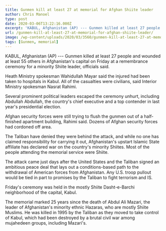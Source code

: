 ```yaml
---
title: Gunmen kill at least 27 at memorial for Afghan Shiite leader
author: Chris Manoel
type: post
date: 2020-03-06T13:22:16.000Z
excerpt: 'KABUL, Afghanistan (AP) --- Gunmen killed at least 27 people and wounded at least 55 others in Afghanistan''s capital on Friday at a remembrance ceremony for a minority Shiite leader, officials said.Heath Ministry spokesman Wahidullah Mayar said the injured had been taken to hospitals in Kabul. All of the casualties were civilians, said Interior Ministry&hellip;'
url: /gunmen-kill-at-least-27-at-memorial-for-afghan-shiite-leader/
image: /wp-content/uploads/2020/03/3560/gunmen-kill-at-least-27-at-memorial-for-afghan-shiite-leader.jpg
tags: [Gunmen, memorial]
---
```


KABUL, Afghanistan (AP) --- Gunmen killed at least 27 people and wounded at least 55 others in Afghanistan's capital on Friday at a remembrance ceremony for a minority Shiite leader, officials said.

Heath Ministry spokesman Wahidullah Mayar said the injured had been taken to hospitals in Kabul. All of the casualties were civilians, said Interior Ministry spokesman Nasrat Rahimi.

Several prominent political leaders escaped the ceremony unhurt, including Abdullah Abdullah, the country's chief executive and a top contender in last year's presidential election.

Afghan security forces were still trying to flush the gunmen out of a half-finished apartment building, Rahimi said. Dozens of Afghan security forces had cordoned off area.

The Taliban have denied they were behind the attack, and while no one has claimed responsibility for carrying it out, Afghanistan's upstart Islamic State affiliate has declared war on the country's minority Shiites. Most of the people attending the memorial service were Shiite.

The attack came just days after the United States and the Taliban signed an ambitious peace deal that lays out a conditions-based path to the withdrawal of American forces from Afghanistan. Any U.S. troop pullout would be tied in part to promises by the Taliban to fight terrorism and IS.

Friday's ceremony was held in the mostly Shiite Dasht-e-Barchi neighborhood of the capital, Kabul.

The memorial marked 25 years since the death of Abdul Ali Mazari, the leader of Afghanistan's minority ethnic Hazaras, who are mostly Shiite Muslims. He was killed in 1995 by the Taliban as they moved to take control of Kabul, which had been destroyed by a brutal civil war among mujahedeen groups, including Mazari's.

